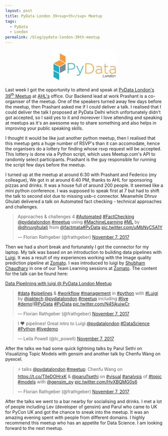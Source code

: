 ```yaml
---
layout: post
title: PyData London 39<sup>th</sup> Meetup
tags:
  - PyData
  - London
permalink: /blog/pydata-london-39th-meetup
---
```


<center><img src="/assets/misc/pydata-london.jpeg" width="200"></center>

Last week I got the opportunity to attend and speak at [PyData London's 39<sup>th</sup> Meetup](https://www.meetup.com/PyData-London-Meetup/events/244401841/) at [AHL's](https://www.ahl.com) office.
Our Backend lead at work Prashant is a co-organiser of the meetup.
One of the speakers turned away few days before the meetup, then Prashant asked
me if I could deliver a talk. I realised that I could deliver the talk I proposed
at PyData Delhi which unfortunately didn't got accepted, so I said yes to it and
moreover I love attending and speaking at meetups as it's an awesome way to share
something and also helps in improving your public speaking skills.

I thought it would be like just another python meetup, then I realised that
this meetup gets a huge number of RSVP's than it can accomodate, hence the organisers
do a lottery for finding whose rsvp request will be accepted. This lottery is done 
via a Python script, which uses Meetup.com's API to randomly select participants.
Prashant is the guy responsible for running the script few days before the meetup.

I turned up at the meetup at around 6:30 with Prashant and Federico (my colleague),
We got in at around 6:40 PM, thanks to AHL for sponsoring pizzas and drinks. It was a
house full of around 200 people. It seemed like a mini python conference. I was supposed
to speak first at 7 but had to shift the talk to second slot due to missing usb-c connector.
Meanwhile Dhruv Ghulati delivered a talk on Automated fact checking - technical approaches
and challenges.

<blockquote class="twitter-tweet" data-lang="en"><p lang="en" dir="ltr">Approaches &amp; challenges 4 <a href="https://twitter.com/hashtag/Automated?src=hash&amp;ref_src=twsrc%5Etfw">#Automated</a> <a href="https://twitter.com/hashtag/FactChecking?src=hash&amp;ref_src=twsrc%5Etfw">#FactChecking</a> <a href="https://twitter.com/pydatalondon?ref_src=twsrc%5Etfw">@pydatalondon</a> <a href="https://twitter.com/hashtag/meetup?src=hash&amp;ref_src=twsrc%5Etfw">#meetup</a> using <a href="https://twitter.com/hashtag/MachineLearning?src=hash&amp;ref_src=twsrc%5Etfw">#MachineLearning</a> <a href="https://twitter.com/hashtag/ML?src=hash&amp;ref_src=twsrc%5Etfw">#ML</a> by <a href="https://twitter.com/dhruvghulati?ref_src=twsrc%5Etfw">@dhruvghulati</a> from <a href="https://twitter.com/factmata?ref_src=twsrc%5Etfw">@factmata</a><a href="https://twitter.com/hashtag/PyData?src=hash&amp;ref_src=twsrc%5Etfw">#PyData</a> <a href="https://t.co/uMbNyC5A1Y">pic.twitter.com/uMbNyC5A1Y</a></p>&mdash; Florian Rathgeber (@frathgeber) <a href="https://twitter.com/frathgeber/status/927982157359960065?ref_src=twsrc%5Etfw">November 7, 2017</a></blockquote>
<script async src="https://platform.twitter.com/widgets.js" charset="utf-8"></script>

Then we had a short break and fortunately I got the connector for my
laptop. My talk was based on an introduction to building data pipelines with
[Luigi](https://github.com/spotify/luigi). It was a result of my experiences
working with the Image quality prediction pipeline at [Zomato](https://www.zomato.com/).
I was introduced to luigi by [Shubham Chaudhary](http://shubham.chaudhary.xyz) in one
of our Team Learning sessions at [Zomato](https://www.zomato.com/). The content for
the talk can be found here:

[Data Pipelining with luigi @ PyData London Meetup](https://github.com/aktech/luigi-talk)

<blockquote class="twitter-tweet" data-lang="en"><p lang="en" dir="ltr"><a href="https://twitter.com/hashtag/data?src=hash&amp;ref_src=twsrc%5Etfw">#data</a> <a href="https://twitter.com/hashtag/pipelines?src=hash&amp;ref_src=twsrc%5Etfw">#pipelines</a> &amp; <a href="https://twitter.com/hashtag/workflow?src=hash&amp;ref_src=twsrc%5Etfw">#workflow</a> <a href="https://twitter.com/hashtag/management?src=hash&amp;ref_src=twsrc%5Etfw">#management</a> in <a href="https://twitter.com/hashtag/python?src=hash&amp;ref_src=twsrc%5Etfw">#python</a> with <a href="https://twitter.com/hashtag/Luigi?src=hash&amp;ref_src=twsrc%5Etfw">#Luigi</a> by <a href="https://twitter.com/iaktech?ref_src=twsrc%5Etfw">@iaktech</a> <a href="https://twitter.com/pydatalondon?ref_src=twsrc%5Etfw">@pydatalondon</a> <a href="https://twitter.com/hashtag/meetup?src=hash&amp;ref_src=twsrc%5Etfw">#meetup</a> including <a href="https://twitter.com/hashtag/live?src=hash&amp;ref_src=twsrc%5Etfw">#live</a> <a href="https://twitter.com/hashtag/demo?src=hash&amp;ref_src=twsrc%5Etfw">#demo</a>!<a href="https://twitter.com/PyData?ref_src=twsrc%5Etfw">@PyData</a> <a href="https://twitter.com/hashtag/PyData?src=hash&amp;ref_src=twsrc%5Etfw">#PyData</a> <a href="https://t.co/N45jkujwCr">pic.twitter.com/N45jkujwCr</a></p>&mdash; Florian Rathgeber (@frathgeber) <a href="https://twitter.com/frathgeber/status/927999680344154112?ref_src=twsrc%5Etfw">November 7, 2017</a></blockquote>
<script async src="https://platform.twitter.com/widgets.js" charset="utf-8"></script>

<blockquote class="twitter-tweet" data-lang="en"><p lang="en" dir="ltr">I ❤ pipelines! Great intro to Luigi <a href="https://twitter.com/pydatalondon?ref_src=twsrc%5Etfw">@pydatalondon</a> <a href="https://twitter.com/hashtag/DataScience?src=hash&amp;ref_src=twsrc%5Etfw">#DataScience</a> <a href="https://twitter.com/hashtag/Python?src=hash&amp;ref_src=twsrc%5Etfw">#Python</a> <a href="https://twitter.com/hashtag/livedemo?src=hash&amp;ref_src=twsrc%5Etfw">#livedemo</a></p>&mdash; Leila Powell (@lc_powell) <a href="https://twitter.com/lc_powell/status/927996746256535552?ref_src=twsrc%5Etfw">November 7, 2017</a></blockquote>
<script async src="https://platform.twitter.com/widgets.js" charset="utf-8"></script>

After the talks we had some quick lightning talks by Parul Sethi on Visualizing
Topic Models with gensim and another talk by Chenfu Wang on pyexcel.

<blockquote class="twitter-tweet" data-lang="en"><p lang="en" dir="ltr">⚡ talks <a href="https://twitter.com/pydatalondon?ref_src=twsrc%5Etfw">@pydatalondon</a> <a href="https://twitter.com/hashtag/meetup?src=hash&amp;ref_src=twsrc%5Etfw">#meetup</a>: Chenfu Wang on <a href="https://t.co/TlleDOHrxK">https://t.co/TlleDOHrxK</a> &amp; <a href="https://twitter.com/parul1sethi?ref_src=twsrc%5Etfw">@parul1sethi</a> on <a href="https://twitter.com/hashtag/visual?src=hash&amp;ref_src=twsrc%5Etfw">#visual</a> <a href="https://twitter.com/hashtag/analysis?src=hash&amp;ref_src=twsrc%5Etfw">#analysis</a> of <a href="https://twitter.com/hashtag/topic?src=hash&amp;ref_src=twsrc%5Etfw">#topic</a> <a href="https://twitter.com/hashtag/models?src=hash&amp;ref_src=twsrc%5Etfw">#models</a> with <a href="https://twitter.com/gensim_py?ref_src=twsrc%5Etfw">@gensim_py</a> <a href="https://t.co/HvXBQMG0s6">pic.twitter.com/HvXBQMG0s6</a></p>&mdash; Florian Rathgeber (@frathgeber) <a href="https://twitter.com/frathgeber/status/928003379523149825?ref_src=twsrc%5Etfw">November 7, 2017</a></blockquote>
<script async src="https://platform.twitter.com/widgets.js" charset="utf-8"></script>

After the talks we went to a bar nearby for socialising and drinks. I met a lot
of people including Lev (developer of gensim) and Parul who came to UK for
PyCon UK and got the chance to sneak into the meetup. It was an amazing evening
spent with people from different domains. I highly recommend this meetup who has
an appetite for Data Science. I am looking forward to the next meetup.

